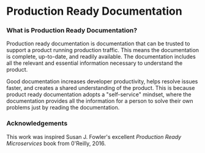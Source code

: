 # Production Ready Documentation


### What is Production Ready Documentation?

Production ready documentation is documentation that can be trusted to support a product running production traffic. This means the documentation is complete, up-to-date, and readily available. The documentation includes all the relevant and essential information necessary to understand the product.

Good documentation increases developer productivity, helps resolve issues faster, and creates a shared understanding of the product. This is because product ready documentation adopts a "self-service" mindset, where the documentation provides all the information for a person to solve their own problems just by reading the documentation.


### Acknowledgements

This work was inspired Susan J. Fowler's excellent _Production Ready Microservices_ book from 0'Reilly, 2016.
